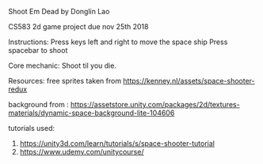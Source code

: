 Shoot Em Dead
by Donglin Lao

CS583 2d game project due nov 25th 2018

Instructions:
Press keys left and right to move the space ship
Press spacebar to shoot

Core mechanic:
Shoot til you die.

Resources:
free sprites taken from https://kenney.nl/assets/space-shooter-redux

background from : https://assetstore.unity.com/packages/2d/textures-materials/dynamic-space-background-lite-104606

tutorials used: 
1. https://unity3d.com/learn/tutorials/s/space-shooter-tutorial
2. https://www.udemy.com/unitycourse/